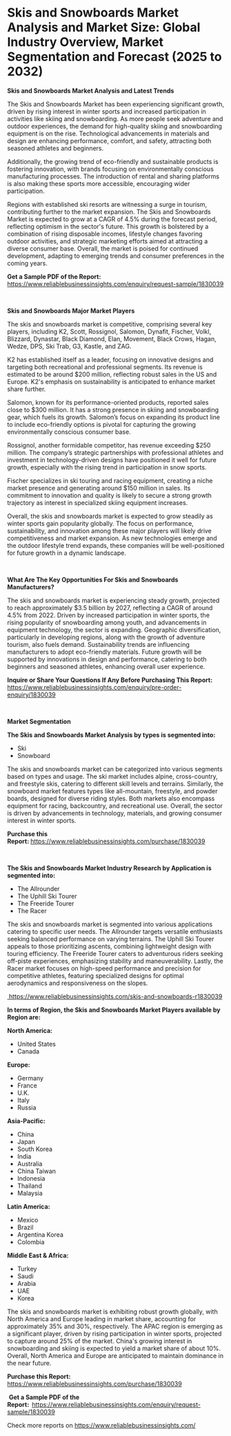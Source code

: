 <p><h1>Skis and Snowboards Market Analysis and Market Size: Global Industry Overview, Market Segmentation and Forecast (2025 to 2032)</h1></p><p><strong>Skis and Snowboards Market Analysis and Latest Trends</strong></p>
<p><p>The Skis and Snowboards Market has been experiencing significant growth, driven by rising interest in winter sports and increased participation in activities like skiing and snowboarding. As more people seek adventure and outdoor experiences, the demand for high-quality skiing and snowboarding equipment is on the rise. Technological advancements in materials and design are enhancing performance, comfort, and safety, attracting both seasoned athletes and beginners. </p><p>Additionally, the growing trend of eco-friendly and sustainable products is fostering innovation, with brands focusing on environmentally conscious manufacturing processes. The introduction of rental and sharing platforms is also making these sports more accessible, encouraging wider participation. </p><p>Regions with established ski resorts are witnessing a surge in tourism, contributing further to the market expansion. The Skis and Snowboards Market is expected to grow at a CAGR of 4.5% during the forecast period, reflecting optimism in the sector's future. This growth is bolstered by a combination of rising disposable incomes, lifestyle changes favoring outdoor activities, and strategic marketing efforts aimed at attracting a diverse consumer base. Overall, the market is poised for continued development, adapting to emerging trends and consumer preferences in the coming years.</p></p>
<p><strong>Get a Sample PDF of the Report:&nbsp;</strong> <a href="https://www.reliablebusinessinsights.com/enquiry/request-sample/1830039?utm_campaign=2354&utm_medium=2&utm_source=Github&utm_content=ia&utm_term=09022025&utm_id=skis-and-snowboards">https://www.reliablebusinessinsights.com/enquiry/request-sample/1830039</a></p>
<p>&nbsp;</p>
<p><strong>Skis and Snowboards Major Market Players</strong></p>
<p><p>The skis and snowboards market is competitive, comprising several key players, including K2, Scott, Rossignol, Salomon, Dynafit, Fischer, Volkl, Blizzard, Dynastar, Black Diamond, Elan, Movement, Black Crows, Hagan, Wedze, DPS, Ski Trab, G3, Kastle, and ZAG. </p><p>K2 has established itself as a leader, focusing on innovative designs and targeting both recreational and professional segments. Its revenue is estimated to be around $200 million, reflecting robust sales in the US and Europe. K2's emphasis on sustainability is anticipated to enhance market share further.</p><p>Salomon, known for its performance-oriented products, reported sales close to $300 million. It has a strong presence in skiing and snowboarding gear, which fuels its growth. Salomon’s focus on expanding its product line to include eco-friendly options is pivotal for capturing the growing environmentally conscious consumer base.</p><p>Rossignol, another formidable competitor, has revenue exceeding $250 million. The company’s strategic partnerships with professional athletes and investment in technology-driven designs have positioned it well for future growth, especially with the rising trend in participation in snow sports.</p><p>Fischer specializes in ski touring and racing equipment, creating a niche market presence and generating around $150 million in sales. Its commitment to innovation and quality is likely to secure a strong growth trajectory as interest in specialized skiing equipment increases.</p><p>Overall, the skis and snowboards market is expected to grow steadily as winter sports gain popularity globally. The focus on performance, sustainability, and innovation among these major players will likely drive competitiveness and market expansion. As new technologies emerge and the outdoor lifestyle trend expands, these companies will be well-positioned for future growth in a dynamic landscape.</p></p>
<p>&nbsp;</p>
<p><strong>What Are The Key Opportunities For Skis and Snowboards Manufacturers?</strong></p>
<p><p>The skis and snowboards market is experiencing steady growth, projected to reach approximately $3.5 billion by 2027, reflecting a CAGR of around 4.5% from 2022. Driven by increased participation in winter sports, the rising popularity of snowboarding among youth, and advancements in equipment technology, the sector is expanding. Geographic diversification, particularly in developing regions, along with the growth of adventure tourism, also fuels demand. Sustainability trends are influencing manufacturers to adopt eco-friendly materials. Future growth will be supported by innovations in design and performance, catering to both beginners and seasoned athletes, enhancing overall user experience.</p></p>
<p><strong>Inquire or Share Your Questions If Any Before Purchasing This Report:</strong> <a href="https://www.reliablebusinessinsights.com/enquiry/pre-order-enquiry/1830039?utm_campaign=2354&utm_medium=2&utm_source=Github&utm_content=ia&utm_term=09022025&utm_id=skis-and-snowboards">https://www.reliablebusinessinsights.com/enquiry/pre-order-enquiry/1830039</a></p>
<p>&nbsp;</p>
<p><strong>Market Segmentation</strong></p>
<p><strong>The Skis and Snowboards Market Analysis by types is segmented into:</strong></p>
<p><ul><li>Ski</li><li>Snowboard</li></ul></p>
<p><p>The skis and snowboards market can be categorized into various segments based on types and usage. The ski market includes alpine, cross-country, and freestyle skis, catering to different skill levels and terrains. Similarly, the snowboard market features types like all-mountain, freestyle, and powder boards, designed for diverse riding styles. Both markets also encompass equipment for racing, backcountry, and recreational use. Overall, the sector is driven by advancements in technology, materials, and growing consumer interest in winter sports.</p></p>
<p><strong>Purchase this Report:&nbsp;</strong><a href="https://www.reliablebusinessinsights.com/purchase/1830039?utm_campaign=2354&utm_medium=2&utm_source=Github&utm_content=ia&utm_term=09022025&utm_id=skis-and-snowboards">https://www.reliablebusinessinsights.com/purchase/1830039</a></p>
<p>&nbsp;</p>
<p><strong>The Skis and Snowboards Market Industry Research by Application is segmented into:</strong></p>
<p><ul><li>The Allrounder</li><li>The Uphill Ski Tourer</li><li>The Freeride Tourer</li><li>The Racer</li></ul></p>
<p><p>The skis and snowboards market is segmented into various applications catering to specific user needs. The Allrounder targets versatile enthusiasts seeking balanced performance on varying terrains. The Uphill Ski Tourer appeals to those prioritizing ascents, combining lightweight design with touring efficiency. The Freeride Tourer caters to adventurous riders seeking off-piste experiences, emphasizing stability and maneuverability. Lastly, the Racer market focuses on high-speed performance and precision for competitive athletes, featuring specialized designs for optimal aerodynamics and responsiveness on the slopes.</p></p>
<p><a href="https://www.reliablebusinessinsights.com/skis-and-snowboards-r1830039?utm_campaign=2354&utm_medium=2&utm_source=Github&utm_content=ia&utm_term=09022025&utm_id=skis-and-snowboards">&nbsp;https://www.reliablebusinessinsights.com/skis-and-snowboards-r1830039</a></p>
<p><strong>In terms of Region, the Skis and Snowboards Market Players available by Region are:</strong></p>
<p>
    <p> <strong> North America: </strong>
        <ul>
            <li>United States</li>
            <li>Canada</li>
        </ul>
        </p> 
    <p> <strong> Europe: </strong>
        <ul>
            <li>Germany</li>
            <li>France</li>
            <li>U.K.</li>
            <li>Italy</li>
            <li>Russia</li>
        </ul>
        </p> 
    <p> <strong> Asia-Pacific: </strong>
        <ul>
            <li>China</li>
            <li>Japan</li>
            <li>South Korea</li>
            <li>India</li>
            <li>Australia</li>
            <li>China Taiwan</li>
            <li>Indonesia</li>
            <li>Thailand</li>
            <li>Malaysia</li>
        </ul>
        </p> 
    <p> <strong> Latin America: </strong>
        <ul>
            <li>Mexico</li>
            <li>Brazil</li>
            <li>Argentina Korea</li>
            <li>Colombia</li>
        </ul>
        </p> 
    <p> <strong> Middle East & Africa: </strong>
        <ul>
            <li>Turkey</li>
            <li>Saudi</li>
            <li>Arabia</li>
            <li>UAE</li>
            <li>Korea</li>
        </ul>
    </p>
    </p>
<p><p>The skis and snowboards market is exhibiting robust growth globally, with North America and Europe leading in market share, accounting for approximately 35% and 30%, respectively. The APAC region is emerging as a significant player, driven by rising participation in winter sports, projected to capture around 25% of the market. China's growing interest in snowboarding and skiing is expected to yield a market share of about 10%. Overall, North America and Europe are anticipated to maintain dominance in the near future.</p></p>
<p><strong>Purchase this Report: </strong><a href="https://www.reliablebusinessinsights.com/purchase/1830039?utm_campaign=2354&utm_medium=2&utm_source=Github&utm_content=ia&utm_term=09022025&utm_id=skis-and-snowboards">https://www.reliablebusinessinsights.com/purchase/1830039</a></p>
<p>&nbsp;<strong>Get a Sample PDF of the Report:&nbsp;&nbsp;</strong><a href="https://www.reliablebusinessinsights.com/enquiry/request-sample/1830039?utm_campaign=2354&utm_medium=2&utm_source=Github&utm_content=ia&utm_term=09022025&utm_id=skis-and-snowboards">https://www.reliablebusinessinsights.com/enquiry/request-sample/1830039</a></p>
<p><strong></strong></p>
<p>Check more reports on <a href="https://www.reliablebusinessinsights.com/?utm_campaign=2354&utm_medium=2&utm_source=Github&utm_content=ia&utm_term=09022025&utm_id=skis-and-snowboards">https://www.reliablebusinessinsights.com/</a></p>